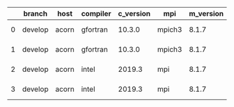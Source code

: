 |    | branch   | host   | compiler   | c_version   | mpi    | m_version   | o_g   | os    | netcdf_c   | netcdf_f   | build   |   u_pass |   u_fail |   s_pass |   s_fail |   e_pass |   e_fail |   nuopc_pass |   nuopc_fail | artifacts_hash                                                                                                                                          | modified                   |
|----|----------|--------|------------|-------------|--------|-------------|-------|-------|------------|------------|---------|----------|----------|----------|----------|----------|----------|--------------|--------------|---------------------------------------------------------------------------------------------------------------------------------------------------------|----------------------------|
|  0 | develop  | acorn  | gfortran   | 10.3.0      | mpich3 | 8.1.7       | O     | Linux | 4.7.4      | 4.5.3      | Fail    |    13685 |        0 |       49 |        0 |       80 |        0 |           50 |            0 | [artifacts](https://github.com/esmf-org/esmf-test-artifacts/tree/78f1afd5ffa13e304e99795c1cb3121fb492568a/develop/acorn/gfortran/10.3.0/O/mpich3/8.1.7) | 2022-03-08 23:22:14.870527 |
|  1 | develop  | acorn  | gfortran   | 10.3.0      | mpich3 | 8.1.7       | g     | Linux | 4.7.4      | 4.5.3      | Fail    |    13685 |        0 |       49 |        0 |       80 |        0 |           50 |            0 | [artifacts](https://github.com/esmf-org/esmf-test-artifacts/tree/7129810731714dfd62e3a2050af51efedf723c37/develop/acorn/gfortran/10.3.0/g/mpich3/8.1.7) | 2022-03-08 23:22:14.870486 |
|  2 | develop  | acorn  | intel      | 2019.3      | mpi    | 8.1.7       | O     | Linux | 4.7.4      | 4.5.3      | Fail    |    13685 |        0 |       49 |        0 |       80 |        0 |           50 |            0 | [artifacts](https://github.com/esmf-org/esmf-test-artifacts/tree/37d001e59f489246e87e4adde8109d783708e90c/develop/acorn/intel/2019.3/O/mpi/8.1.7)       | 2022-03-08 23:22:14.870533 |
|  3 | develop  | acorn  | intel      | 2019.3      | mpi    | 8.1.7       | g     | Linux | 4.7.4      | 4.5.3      | Fail    |    13685 |        0 |       49 |        0 |       80 |        0 |           50 |            0 | [artifacts](https://github.com/esmf-org/esmf-test-artifacts/tree/159fcf9b83c64b2ca9144b5610dbcb5419e6885e/develop/acorn/intel/2019.3/g/mpi/8.1.7)       | 2022-03-08 23:22:14.870538 |